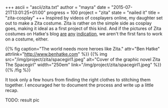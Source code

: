 +++
ascii = "ascii/zita.txt"
author = "mayra"
date = "2015-07-21T13:01:25+01:00"
progress = 100
project = "zita"
state = "nailed it"
title = "zita-cosplay"
+++
Inspired by videos of cosplayers online, my daughter set out to make a Zita costume. Zita is rather on the simple side as cosplay goes, making it ideal as a first project of this kind. And if the pictures of Zita costumes on Hatke's blog [are](http://www.benhatke.com/2014/10/a-halloween-post-with-trick-and-treat.html) [any](http://www.benhatke.com/2013/11/the-great-zita-spacegirl-costume-parade_5.html) [indication](http://www.benhatke.com/2013/11/the-great-zita-spacegirl-costume-parade.html), we aren't the first fans to work on a costume, either.

{{% fig caption="The world needs more heroes like Zita." attr="Ben Hatke" attrlink="http://www.benhatke.com" %}}
{{% img src="/img/project/zita/spacegirl1.jpeg" alt="Cover of the graphic novel Zita The Spacegirl" width="250em" link="/img/project/zita/spacegirl1.jpeg" %}}
{{% /fig %}}

It took only a few hours from finding the right clothes to stitching them together. I encouraged her to document the process and write up a little recap.

TODO: result pic
